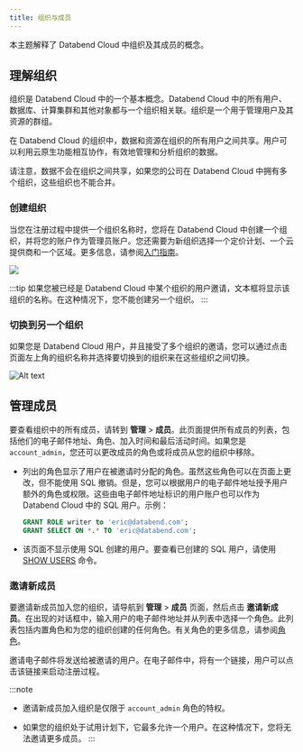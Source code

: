 ```yaml
---
title: 组织与成员
---
```


本主题解释了 Databend Cloud 中组织及其成员的概念。

## 理解组织

组织是 Databend Cloud 中的一个基本概念。Databend Cloud 中的所有用户、数据库、计算集群和其他对象都与一个组织相关联。组织是一个用于管理用户及其资源的群组。

在 Databend Cloud 的组织中，数据和资源在组织的所有用户之间共享。用户可以利用云原生功能相互协作，有效地管理和分析组织的数据。

请注意，数据不会在组织之间共享，如果您的公司在 Databend Cloud 中拥有多个组织，这些组织也不能合并。

### 创建组织

当您在注册过程中提供一个组织名称时，您将在 Databend Cloud 中创建一个组织，并将您的账户作为管理员账户。您还需要为新组织选择一个定价计划、一个云提供商和一个区域。更多信息，请参阅[入门指南](../00-new-account.md)。

![](@site/static/img/documents/getting-started/01.jpg)

:::tip
如果您被已经是 Databend Cloud 中某个组织的用户邀请，文本框将显示该组织的名称。在这种情况下，您不能创建另一个组织。
:::

### 切换到另一个组织

如果您是 Databend Cloud 用户，并且接受了多个组织的邀请，您可以通过点击页面左上角的组织名称并选择要切换到的组织来在这些组织之间切换。

![Alt text](@site/static/img/documents/overview/switch-org.gif)

## 管理成员

要查看组织中的所有成员，请转到 **管理** > **成员**。此页面提供所有成员的列表，包括他们的电子邮件地址、角色、加入时间和最后活动时间。如果您是 `account_admin`，您还可以更改成员的角色或将成员从您的组织中移除。

- 列出的角色显示了用户在被邀请时分配的角色。虽然这些角色可以在页面上更改，但不能使用 SQL 撤销。但是，您可以根据用户的电子邮件地址授予用户额外的角色或权限。这些由电子邮件地址标识的用户账户也可以作为 Databend Cloud 中的 SQL 用户。示例：

    ```sql
    GRANT ROLE writer to 'eric@databend.com';
    GRANT SELECT ON *.* TO 'eric@databend.com';
    ```

- 该页面不显示使用 SQL 创建的用户。要查看已创建的 SQL 用户，请使用 [SHOW USERS](/sql/sql-commands/ddl/user/user-show-users) 命令。

### 邀请新成员

要邀请新成员加入您的组织，请导航到 **管理** > **成员** 页面，然后点击 **邀请新成员**。在出现的对话框中，输入用户的电子邮件地址并从列表中选择一个角色。此列表包括内置角色和为您的组织创建的任何角色。有关角色的更多信息，请参阅[角色](/guides/security/access-control/roles)。

邀请电子邮件将发送给被邀请的用户。在电子邮件中，将有一个链接，用户可以点击该链接来启动注册过程。

:::note
- 邀请新成员加入组织是仅限于 `account_admin` 角色的特权。

- 如果您的组织处于试用计划下，它最多允许一个用户。在这种情况下，您将无法邀请更多成员。
:::